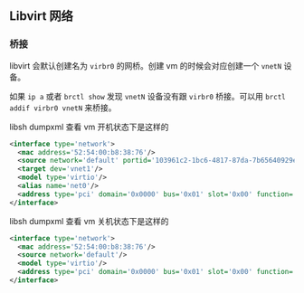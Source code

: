 ## Libvirt 网络

### 桥接

libvirt 会默认创建名为 `virbr0` 的网桥。创建 vm 的时候会对应创建一个 `vnetN` 设备。

如果 `ip a` 或者 `brctl show` 发现 `vnetN` 设备没有跟 `virbr0` 桥接。可以用 `brctl addif virbr0 vnetN` 来桥接。

libsh dumpxml 查看 vm 开机状态下是这样的

```xml
<interface type='network'>
  <mac address='52:54:00:b8:38:76'/>
  <source network='default' portid='103961c2-1bc6-4817-87da-7b65640929ef' bridge='virbr0'/>
  <target dev='vnet1'/>
  <model type='virtio'/>
  <alias name='net0'/>
  <address type='pci' domain='0x0000' bus='0x01' slot='0x00' function='0x0'/>
</interface>
```

libsh dumpxml 查看 vm 关机状态下是这样的

```xml
<interface type='network'>
  <mac address='52:54:00:b8:38:76'/>
  <source network='default'/>
  <model type='virtio'/>
  <address type='pci' domain='0x0000' bus='0x01' slot='0x00' function='0x0'/>
</interface>
```
